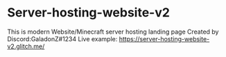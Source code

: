 # Server-hosting-website-v2
This is modern Website/Minecraft server hosting landing page
Created by 
Discord:GaladonZ#1234
Live example: https://server-hosting-website-v2.glitch.me/
